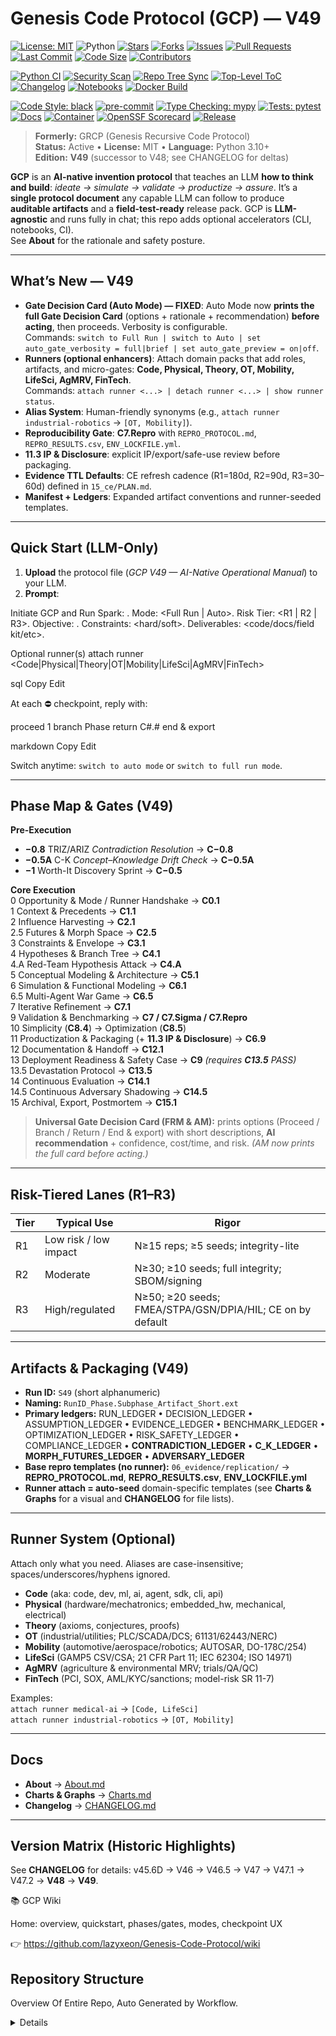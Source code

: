 # Genesis Code Protocol (GCP) — V49

<!-- CORE BADGES -->
[![License: MIT](https://img.shields.io/badge/license-MIT-brightgreen)](./Documents/LICENSE.md)
![Python](https://img.shields.io/badge/python-3.10%2B-blue)
[![Stars](https://img.shields.io/github/stars/lazyxeon/Genesis-Code-Protocol?style=flat)](https://github.com/lazyxeon/Genesis-Code-Protocol/stargazers)
[![Forks](https://img.shields.io/github/forks/lazyxeon/Genesis-Code-Protocol?style=flat)](https://github.com/lazyxeon/Genesis-Code-Protocol/network/members)
[![Issues](https://img.shields.io/github/issues/lazyxeon/Genesis-Code-Protocol)](https://github.com/lazyxeon/Genesis-Code-Protocol/issues)
[![Pull Requests](https://img.shields.io/github/issues-pr/lazyxeon/Genesis-Code-Protocol)](https://github.com/lazyxeon/Genesis-Code-Protocol/pulls)
[![Last Commit](https://img.shields.io/github/last-commit/lazyxeon/Genesis-Code-Protocol)](https://github.com/lazyxeon/Genesis-Code-Protocol/commits/main)
[![Code Size](https://img.shields.io/github/languages/code-size/lazyxeon/Genesis-Code-Protocol)](https://github.com/lazyxeon/Genesis-Code-Protocol)
[![Contributors](https://img.shields.io/github/contributors/lazyxeon/Genesis-Code-Protocol)](https://github.com/lazyxeon/Genesis-Code-Protocol/graphs/contributors)

<!-- CI / AUTOMATION BADGES -->
[![Python CI](https://github.com/lazyxeon/Genesis-Code-Protocol/actions/workflows/Python-CI.yml/badge.svg?branch=main)](https://github.com/lazyxeon/Genesis-Code-Protocol/actions/workflows/Python-CI.yml)
[![Security Scan](https://github.com/lazyxeon/Genesis-Code-Protocol/actions/workflows/security-scan.yml/badge.svg?branch=main)](https://github.com/lazyxeon/Genesis-Code-Protocol/actions/workflows/security-scan.yml)
[![Repo Tree Sync](https://github.com/lazyxeon/Genesis-Code-Protocol/actions/workflows/update-repo-structure.yml/badge.svg?branch=main)](https://github.com/lazyxeon/Genesis-Code-Protocol/actions/workflows/update-repo-structure.yml)
[![Top-Level ToC](https://github.com/lazyxeon/Genesis-Code-Protocol/actions/workflows/update-toc-file.yml/badge.svg?branch=main)](https://github.com/lazyxeon/Genesis-Code-Protocol/actions/workflows/update-toc-file.yml)
[![Changelog](https://github.com/lazyxeon/Genesis-Code-Protocol/actions/workflows/generate-changelog.yml/badge.svg?branch=main)](https://github.com/lazyxeon/Genesis-Code-Protocol/actions/workflows/generate-changelog.yml)
[![Notebooks](https://github.com/lazyxeon/Genesis-Code-Protocol/actions/workflows/validate-notebooks.yml/badge.svg?branch=main)](https://github.com/lazyxeon/Genesis-Code-Protocol/actions/workflows/validate-notebooks.yml)
[![Docker Build](https://github.com/lazyxeon/Genesis-Code-Protocol/actions/workflows/docker-build.yml/badge.svg?branch=main)](https://github.com/lazyxeon/Genesis-Code-Protocol/actions/workflows/docker-build.yml)

<!-- QUALITY / STYLE -->
[![Code Style: black](https://img.shields.io/badge/code%20style-black-000000.svg)](https://black.readthedocs.io/)
[![pre-commit](https://img.shields.io/badge/pre--commit-enabled-brightgreen?logo=pre-commit&logoColor=white)](https://pre-commit.com/)
[![Type Checking: mypy](https://img.shields.io/badge/type%20checking-mypy-2A6DB2)](https://mypy.readthedocs.io/)
[![Tests: pytest](https://img.shields.io/badge/tests-pytest-0A9EDC)](https://docs.pytest.org/)
[![Docs](https://img.shields.io/badge/docs-mkdocs%20material-blue)](https://lazyxeon.github.io/Genesis-Code-Protocol/)
[![Container](https://img.shields.io/badge/ghcr-image-blue)](https://ghcr.io/lazyxeon/Genesis-Code-Protocol)
[![OpenSSF Scorecard](https://api.scorecard.dev/projects/github.com/lazyxeon/Genesis-Code-Protocol/badge)](https://scorecard.dev/viewer/?uri=github.com/lazyxeon/Genesis-Code-Protocol)
[![Release](https://img.shields.io/github/v/release/lazyxeon/Genesis-Code-Protocol)](https://github.com/lazyxeon/Genesis-Code-Protocol/releases/latest)

> **Formerly:** GRCP (Genesis Recursive Code Protocol)  
> **Status:** Active • **License:** MIT • **Language:** Python 3.10+  
> **Edition:** **V49** (successor to V48; see CHANGELOG for deltas)

**GCP** is an **AI-native invention protocol** that teaches an LLM **how to think and build**: *ideate → simulate → validate → productize → assure*. It’s a **single protocol document** any capable LLM can follow to produce **auditable artifacts** and a **field-test-ready** release pack. GCP is **LLM-agnostic** and runs fully in chat; this repo adds optional accelerators (CLI, notebooks, CI).  
See **About** for the rationale and safety posture.

---

## What’s New — V49

- **Gate Decision Card (Auto Mode) — FIXED**: Auto Mode now **prints the full Gate Decision Card** (options + rationale + recommendation) **before acting**, then proceeds. Verbosity is configurable.  
  Commands: `switch to Full Run | switch to Auto | set auto_gate_verbosity = full|brief | set auto_gate_preview = on|off`.  
- **Runners (optional enhancers)**: Attach domain packs that add roles, artifacts, and micro-gates:
  **Code, Physical, Theory, OT, Mobility, LifeSci, AgMRV, FinTech**.  
  Commands: `attach runner <...> | detach runner <...> | show runner status`.  
- **Alias System**: Human-friendly synonyms (e.g., `attach runner industrial-robotics` → `[OT, Mobility]`).
- **Reproducibility Gate**: **C7.Repro** with `REPRO_PROTOCOL.md`, `REPRO_RESULTS.csv`, `ENV_LOCKFILE.yml`.
- **11.3 IP & Disclosure**: explicit IP/export/safe-use review before packaging.
- **Evidence TTL Defaults**: CE refresh cadence (R1=180d, R2=90d, R3=30–60d) defined in `15_ce/PLAN.md`.
- **Manifest + Ledgers**: Expanded artifact conventions and runner-seeded templates.

---

## Quick Start (LLM-Only)

1) **Upload** the protocol file (*GCP V49 — AI-Native Operational Manual*) to your LLM.  
2) **Prompt**:

Initiate GCP and Run Spark: <your idea>.
Mode: <Full Run | Auto>.
Risk Tier: <R1 | R2 | R3>.
Objective: <success criteria>.
Constraints: <hard/soft>.
Deliverables: <code/docs/field kit/etc>.

Optional runner(s)
attach runner <Code|Physical|Theory|OT|Mobility|LifeSci|AgMRV|FinTech>

sql
Copy
Edit

At each ⛔ checkpoint, reply with:

proceed 1
branch Phase <n>
return C#.#
end & export

markdown
Copy
Edit

Switch anytime: `switch to auto mode` or `switch to full run mode`.

---

## Phase Map & Gates (V49)

**Pre-Execution**  
- **−0.8** TRIZ/ARIZ *Contradiction Resolution* → **C−0.8**  
- **−0.5A** C-K *Concept–Knowledge Drift Check* → **C−0.5A**  
- **−1** Worth-It Discovery Sprint → **C−0.5**

**Core Execution**  
0 Opportunity & Mode / Runner Handshake → **C0.1**  
1 Context & Precedents → **C1.1**  
2 Influence Harvesting → **C2.1**  
2.5 Futures & Morph Space → **C2.5**  
3 Constraints & Envelope → **C3.1**  
4 Hypotheses & Branch Tree → **C4.1**  
4.A Red-Team Hypothesis Attack → **C4.A**  
5 Conceptual Modeling & Architecture → **C5.1**  
6 Simulation & Functional Modeling → **C6.1**  
6.5 Multi-Agent War Game → **C6.5**  
7 Iterative Refinement → **C7.1**  
9 Validation & Benchmarking → **C7 / C7.Sigma / C7.Repro**  
10 Simplicity (**C8.4**) → Optimization (**C8.5**)  
11 Productization & Packaging (+ **11.3 IP & Disclosure**) → **C6.9**  
12 Documentation & Handoff → **C12.1**  
13 Deployment Readiness & Safety Case → **C9** *(requires **C13.5** PASS)*  
13.5 Devastation Protocol → **C13.5**  
14 Continuous Evaluation → **C14.1**  
14.5 Continuous Adversary Shadowing → **C14.5**  
15 Archival, Export, Postmortem → **C15.1**

> **Universal Gate Decision Card (FRM & AM):** prints options (Proceed / Branch / Return / End & export) with short descriptions, **AI recommendation** + confidence, cost/time, and risk. *(AM now prints the full card before acting.)*

---

## Risk-Tiered Lanes (R1–R3)

| Tier | Typical Use | Rigor |
|---|---|---|
| R1 | Low risk / low impact | N≥15 reps; ≥5 seeds; integrity-lite |
| R2 | Moderate | N≥30; ≥10 seeds; full integrity; SBOM/signing |
| R3 | High/regulated | N≥50; ≥20 seeds; FMEA/STPA/GSN/DPIA/HIL; CE on by default |

---

## Artifacts & Packaging (V49)

- **Run ID:** `S49` (short alphanumeric)  
- **Naming:** `RunID_Phase.Subphase_Artifact_Short.ext`  
- **Primary ledgers:** RUN_LEDGER • DECISION_LEDGER • ASSUMPTION_LEDGER • EVIDENCE_LEDGER • BENCHMARK_LEDGER • OPTIMIZATION_LEDGER • RISK_SAFETY_LEDGER • COMPLIANCE_LEDGER • **CONTRADICTION_LEDGER** • **C_K_LEDGER** • **MORPH_FUTURES_LEDGER** • **ADVERSARY_LEDGER**  
- **Base repro templates (no runner):** `06_evidence/replication/` → **REPRO_PROTOCOL.md**, **REPRO_RESULTS.csv**, **ENV_LOCKFILE.yml**  
- **Runner attach = auto-seed** domain-specific templates (see **Charts & Graphs** for a visual and **CHANGELOG** for file lists).

---

## Runner System (Optional)

Attach only what you need. Aliases are case-insensitive; spaces/underscores/hyphens ignored.

- **Code** (aka: code, dev, ml, ai, agent, sdk, cli, api)  
- **Physical** (hardware/mechatronics; embedded_hw, mechanical, electrical)  
- **Theory** (axioms, conjectures, proofs)  
- **OT** (industrial/utilities; PLC/SCADA/DCS; 61131/62443/NERC)  
- **Mobility** (automotive/aerospace/robotics; AUTOSAR, DO-178C/254)  
- **LifeSci** (GAMP5 CSV/CSA; 21 CFR Part 11; IEC 62304; ISO 14971)  
- **AgMRV** (agriculture & environmental MRV; trials/QA/QC)  
- **FinTech** (PCI, SOX, AML/KYC/sanctions; model-risk SR 11-7)

Examples:  
`attach runner medical-ai` → `[Code, LifeSci]`  
`attach runner industrial-robotics` → `[OT, Mobility]`

---

## Docs

- **About** → [About.md](./About.md)  
- **Charts & Graphs** → [Charts.md](./Charts.md)  
- **Changelog** → [CHANGELOG.md](./CHANGELOG.md)

---

## Version Matrix (Historic Highlights)

See **CHANGELOG** for details: v45.6D → V46 → V46.5 → V47 → V47.1 → V47.2 → **V48** → **V49**.

📚 GCP Wiki

Home: overview, quickstart, phases/gates, modes, checkpoint UX

👉 https://github.com/lazyxeon/Genesis-Code-Protocol/wiki

## Repository Structure

Overview Of Entire Repo, Auto Generated by Workflow.
 
<!-- BEGIN REPO TREE --> <details>
```text
- **.devcontainer/**
  - devcontainer.json
- **CLI Bundle/**
  - Readme.md
  - audit\_utils.py
  - full\_run.py
  - gcp\_cli.py
  - phase1.py
  - phase6.7.py
  - prompt\_utils.py
  - requirements.txt
- **Documents/**
  - **protocol/**
    - overview
  - AI ChatGPT Critical Analysis GCP V45.6D.md
  - AI ChatGPT Critical Analysis GCP V46.md
  - AI ChatGPT Critical Analysis V47 Full Run EV issue.md
  - AI Claude Critical Analysis GCP V45.6d.md
  - AI Claude Critical Analysis GCP V46.md
  - AI Claude Critical Analysis V47 full run EV issue.md
  - AI Grok Critical Analysis GCP V45.6D.md
  - AI Grok Critical Analysis GCP V46 .md
  - AI Grok Critical Analysis V47 Full Run EV issue.md
  - Feature Requests.md
  - Issue Template.md
  - Pull Request Template.md
  - Requirements.md
  - Security.md
  - Setup.py
  - index.md
  - releases.md
  - security\_report.md
- **GCP Runners/**
  - V49.0 Agriculture & Environmental MVR Runner.md
  - V49.0 Code Runner.md
  - V49.0 Finance & FinTech Runner.md
  - V49.0 Industrial & Utilities OT Runner.md
  - V49.0 Life Sciences Runner.md
  - V49.0 Master Runner.md
  - V49.0 Mobility & Autonomy Runner.md
  - V49.0 Physical Runner.md
  - V49.0 Theory Runner.md
- **GCP-All-Variants/**
  - Changelog.md
  - Changelog\_P2.md
  - V09.md
  - V11.md
  - V20.md
  - V22.md
  - V23.md
  - V30.md
  - V34.md
  - V35.md
  - V36.md
  - V40.md
  - V41.md
  - V42.md
  - V43.0.md
  - V43.6.md
  - V43.7.md
  - V44.1.md
  - V44.7.md
  - V44.8.md
  - V44.9b.md
  - V44.9d.md
  - V45.0.md
  - V45.1.md
  - V45.2.md
  - V45.3.md
  - V45.4A.md
  - V45.5.md
  - V45.6.md
  - V46.0.md
  - V46.5.md
  - V47.0.md
  - V47.1.md
  - V47.2.md
  - V48.0.md
  - V49.0.md
- **Images/**
  - ledgers\_table.png
- **Notebooks/**
  - **Full Runs/**
    - Known EV issue Full Run, GCPv47.md
    - Latch Full run.md
    - Quantum Mechanics Full Run.md
    - Solar Energy Full Run.md
    - V48 Full Run.md
  - Adaptive QoS Allocator.ipynb
  - Alloy Perceptual Loss.py
  - Alloyscript.py
  - Audio Processing, v45.6.md
  - Example Explanation.md
  - JACCO.ipynb
  - Latch Latent capability Harnesser.md
  - MOSAIC.ipynb
- **Scripts/**
  - fix\_md\_spacing.py
  - generate\_changelog.py
  - generate\_repo\_toc.py
  - update\_repo\_structure.py
- **docker/**
  - .dockerignore
  - Dockerfile
  - requirements.txt
- .dockerignore
- About.md
- CHANGELOG.md
- CITATION.cff
- Charts.md
- Code of Conduct.md
- Contributing.md
- Dockerfile
- GCP Current Version(49). AI-Native Operational Manual.md
- LICENSE.md
- README.md
- SECURITY.md
- Table Of Contents.md
- mkdocs.yml
- requirements.txt
```
<!-- END REPO TREE --></details>

